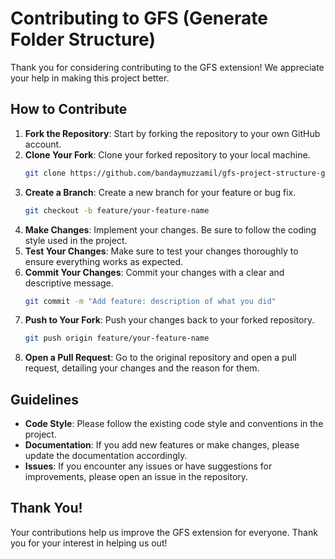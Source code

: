 # Contributing to GFS (Generate Folder Structure)

Thank you for considering contributing to the GFS extension! We appreciate your help in making this project better.

## How to Contribute

1. **Fork the Repository**: Start by forking the repository to your own GitHub account.
2. **Clone Your Fork**: Clone your forked repository to your local machine.
   ```bash
   git clone https://github.com/bandaymuzzamil/gfs-project-structure-generator.git
   ```
3. **Create a Branch**: Create a new branch for your feature or bug fix.
   ```bash
   git checkout -b feature/your-feature-name
   ```
4. **Make Changes**: Implement your changes. Be sure to follow the coding style used in the project.
5. **Test Your Changes**: Make sure to test your changes thoroughly to ensure everything works as expected.
6. **Commit Your Changes**: Commit your changes with a clear and descriptive message.
   ```bash
   git commit -m "Add feature: description of what you did"
   ```
7. **Push to Your Fork**: Push your changes back to your forked repository.
   ```bash
   git push origin feature/your-feature-name
   ```
8. **Open a Pull Request**: Go to the original repository and open a pull request, detailing your changes and the reason for them.

## Guidelines
- **Code Style**: Please follow the existing code style and conventions in the project.
- **Documentation**: If you add new features or make changes, please update the documentation accordingly.
- **Issues**: If you encounter any issues or have suggestions for improvements, please open an issue in the repository.

## Thank You!
Your contributions help us improve the GFS extension for everyone. Thank you for your interest in helping us out!
